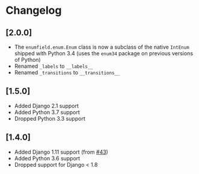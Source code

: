 # Changelog


## [2.0.0]

* The ``enumfield.enum.Enum`` class is now a subclass of the native ``IntEnum`` shipped with Python 3.4 (uses the ``enum34`` package on previous versions of Python)
* Renamed ``_labels`` to ``__labels__``
* Renamed ``_transitions`` to ``__transitions__``

## [1.5.0]

- Added Django 2.1 support
- Added Python 3.7 support
- Dropped Python 3.3 support

## [1.4.0]

- Added Django 1.11 support (from [#43](https://github.com/5monkeys/django-enumfield/pull/43))
- Added Python 3.6 support
- Dropped support for Django < 1.8
